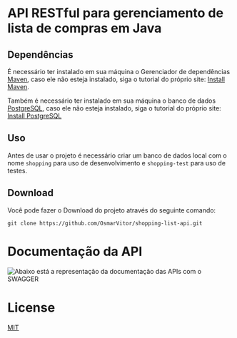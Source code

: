 # API RESTful para gerenciamento de lista de compras em Java


## Dependências

É necessário ter instalado em sua máquina o Gerenciador de dependências [Maven](https://maven.apache.org/), caso ele não esteja instalado, siga o tutorial do próprio site: [Install Maven](https://maven.apache.org/install.html).

Também é necessário ter instalado em sua máquina o banco de dados [PostgreSQL](https://www.postgresql.org/), caso ele não esteja instalado, siga o tutorial do próprio site: [Install PostgreSQL](https://www.postgresql.org/download/)


## Uso

Antes de usar o projeto é necessário criar um banco de dados local com o nome ```shopping``` para uso de desenvolvimento e ```shopping-test``` para uso de testes.

## Download

Você pode fazer o Download do projeto através do seguinte comando:

```git clone https://github.com/OsmarVitor/shopping-list-api.git```

# Documentação da API
![Abaixo está a representação da documentação das APIs com o SWAGGER]()

# License
[MIT]()